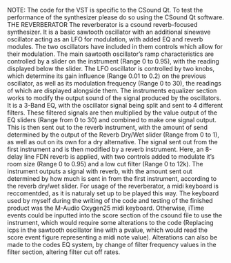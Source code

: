 NOTE: The code for the VST is specific to the CSound Qt. To test the performance of the synthesizer please do so using the CSound Qt software.
THE REVERBERATOR
The reverberator is a csound reverb-focused synthesizer. It is a basic sawtooth oscillator with an additional sinewave oscillator acting as an LFO for modulation, with added EQ and reverb modules. 
The two oscillators have included in them controls which allow for their modulation. The main sawtooth oscillator’s ramp characteristics are controlled by a slider on the instrument (Range 0 to 0.95), with the reading displayed below the slider. The LFO oscillator is controlled by two knobs, which determine its gain influence (Range 0.01 to 0.2) on the previous oscillator, as well as its modulation frequency (Range 0 to 30), the readings of which are displayed alongside them. 
The instruments equalizer section works to modify the output sound of the signal produced by the oscillators. It is a 3-Band EQ, with the oscillator signal being split and sent to 4 different filters. These filtered signals are then multiplied by the value output of the EQ sliders (Range from 0 to 30) and combined to make one signal output. This is then sent out to the reverb instrument, with the amount of send determined by the output of the Reverb Dry/Wet slider (Range from 0 to 1), as well as out on its own for a dry alternative.
The signal sent out from the first instrument and is then modified by a reverb instrument. Here, an 8-delay line FDN reverb is applied, with two controls added to modulate it’s room size (Range 0 to 0.95) and a low cut filter (Range 0 to 12k).  The instrument outputs a signal with reverb, with the amount sent out determined by how much is sent in from the first instrument, according to the reverb dry/wet slider.
For usage of the reverberator, a midi keyboard is reccomentded, as it is naturaly set up to be played this way. The keyboard used by myself during the writing of the code and testing of the finished product was the M-Audio Oxygen25 midi keyboard. Otherwise, iTime events could be inputted into the score section of the csound file to use the instrument, which would require some alterations to the code (Replacing icps in the sawtooth oscillator line with a pvalue, which would read the score event figure representing a midi note value).
Alterations can also be made to the codes EQ system, by change of filter frequency values in the filter section, altering filter cut off rates.

